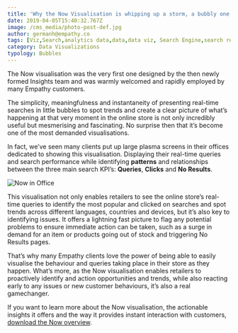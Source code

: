 ```yaml
---
title: 'Why the Now Visualisation is whipping up a storm, a bubbly one'
date: 2019-04-05T15:40:32.767Z
image: /cms_media/photo-post-def.jpg
author: germanh@empathy.co
tags: [Viz,Search,analytics data,data,data viz, Search Engine,search result,Data visualisation,Data visualization,infographics,analytics,ecommerce,Seasonal Keywords]
category: Data Visualizations
typology: Bubbles
---
```

The Now visualisation was the very first one designed by the then newly formed Insights team and was warmly welcomed and rapidly employed by many Empathy customers.

The simplicity, meaningfulness and instantaneity of presenting real-time searches in little bubbles to spot trends and create a clear picture of what’s happening at that very moment in the online store is not only incredibly useful but mesmerising and fascinating. No surprise then that it’s become one of the most demanded visualisations.

In fact, we’ve seen many clients put up large plasma screens in their offices dedicated to showing this visualisation. Displaying their real-time queries and search performance while identifying **patterns** and relationships between the three main search KPI’s: **Queries**, **Clicks** and **No Results**.

![Now in Office](/cms_media/photo-post-def.jpg "Now in Office")

This visualisation not only enables retailers to see the online store’s real-time queries to identify the most popular and clicked on searches and spot trends across different languages, countries and devices, but it’s also key to identifying issues. It offers a lightning fast picture to flag any potential problems to ensure immediate action can be taken, such as a surge in demand for an item or products going out of stock and triggering No Results pages.

That’s why many Empathy clients love the power of being able to easily visualise the behaviour and queries taking place in their store as they happen. What’s more, as the Now visualisation enables retailers to proactively identify and action opportunities and trends, while also reacting early to any issues or new customer behaviours, it’s also a real gamechanger.

<complex-image image="/cms_media/gif-post.gif" caption="" lightbox="lightbox" v-lightbox></complex-image>

If you want to learn more about the Now visualisation, the actionable insights it offers and the way it provides instant interaction with customers, [download the Now overview](https://www.empathy.co/resources/now/).
